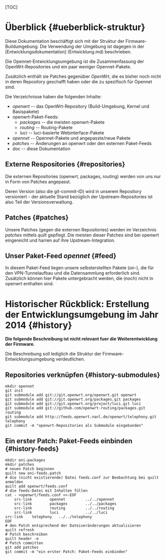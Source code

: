 [TOC]

Überblick {#ueberblick-struktur}
=========

Diese Dokumentation beschäftigt sich mit der Struktur der Firmware-Buildumgebung. Die Verwendung der Umgebung ist dagegen in der [Entwicklungsdokumentation] (Entwicklung.md) beschrieben.

Die Opennet-Entwicklungsumgebung ist die Zusammenfassung der OpenWrt-Repositories und ein paar weniger Opennet-Pakete.

Zusätzlich enthält sie Patches gegenüber *OpenWrt*, die es bisher noch nicht in deren Repository geschafft haben oder die zu spezifisch für Opennet sind.

Die Verzeichnisse haben die folgenden Inhalte:

* *openwrt* -- das OpenWrt-Repository (Build-Umgebung, Kernel und Basispakete)
* openwrt-Paket-Feeds:
    * *packages* -- die meisten openwrt-Pakete
    * *routing* -- Routing-Pakete
    * *luci* -- luci-basierte Webinterface-Pakete
* *opennet* -- Opennet-Pakete und angepasste/neue Pakete
* *patches* -- Änderungen an openwrt oder den externen Paket-Feeds
* *doc* -- diese Dokumentation


Externe Respositories {#repositories}
---------------------

Die externen Repositories (openwrt, packages, routing) werden von uns nur in Form von Patches angepasst.

Deren Version (also die git-commit-ID) wird in unserem Repository versioniert - der aktuelle Stand bezüglich der Upstream-Repositories ist also Teil der Versionsverwaltung.


Patches {#patches}
-------

Unsere Patches (gegen die externen Repositories) werden im Verzeichnis *patches* mittels *quilt* gepflegt. Die meisten dieser Patches sind bei openwrt eingereicht und harren auf ihre Upstream-Integration.


Unser Paket-Feed *opennet* {#feed}
--------------------------

In diesem Paket-Feed liegen unsere selbsterstellten Pakete (*on-*), die für den VPN-Tunnelaufbau und die Datensammlung erforderlich sind. Zusätzlich können hier Pakete untergebracht werden, die (noch) nicht in openwrt enthalten sind.



Historischer Rückblick: Erstellung der Entwicklungsumgebung im Jahr 2014 {#history}
========================================================================

**Die folgende Beschreibung ist nicht relevant fuer die Weiterentwicklung der Firmware.**

Die Beschreibung soll lediglich die Struktur der Firmware-Entwicklungsumgebung verdeutlichen.


Repositories verknüpfen {#history-submodules}
-----------------------

    mkdir opennet
    git init
    git submodule add git://git.openwrt.org/openwrt.git openwrt
    git submodule add git://git.openwrt.org/packages.git packages
    git submodule add git://git.openwrt.org/project/luci.git luci
    git submodule add git://github.com/openwrt-routing/packages.git routing
    git submodule add http://feeds.openwrt.nanl.de/openwrt/telephony.git telephony
    git commit -m "openwrt-Repositories als Submodule eingebunden"


Ein erster Patch: Paket-Feeds einbinden {#history-feeds}
---------------------------------------

    mkdir oni-packages
    mkdir patches
    # neuen Patch beginnen
    quilt new oni-feeds.patch
    # die (nicht existierende) Datei feeds.conf zur Beobachtung bei quilt anmelden
    quilt add openwrt/feeds.conf
    # die feeds-Datei mit Inhalten füllen
    cat - >openwrt/feeds.conf <<-EOF
    	src-link        opennet         ../../opennet
    	src-link        packages        ../../packages
    	src-link        routing         ../../routing
    	src-link        luci            ../../luci
	src-link	telephony	../../telephony
    EOF
    # den Patch entsprechend der Dateiveränderungen aktualisieren
    quilt refresh
    # Patch beschreiben
    quilt header -e
    # Patch committen
    git add patches
    git commit -m "ein erster Patch: Paket-Feeds einbinden"
